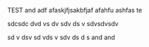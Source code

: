 TEST
and adf afaskjfjsakbfjaf afahfu ashfas
te

sdcsdc
dvd
vs
dv
sdv
ds
v
sdvsdvsdv


sd
v
dsv
sd
vds
v
sdv
ds
d
s
and
and